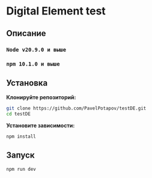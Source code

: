 # Digital Element test

## Описание

### `Node v20.9.0 и выше` <br>

### `npm 10.1.0 и выше` <br>

## Установка

**Клонируйте репозиторий:**

```bash
git clone https://github.com/PavelPotapov/testDE.git
cd testDE
```

**Установите зависимости:**

```bash
npm install
```

## Запуск

```bash
npm run dev
```